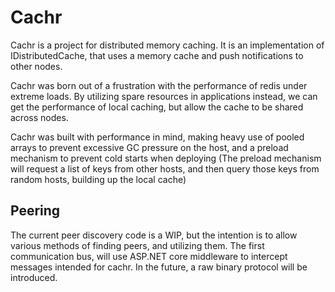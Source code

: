 # Cachr
Cachr is a project for distributed memory caching. It is an implementation of IDistributedCache, that uses a memory cache and push notifications to other nodes.

Cachr was born out of a frustration with the performance of redis under extreme loads. By utilizing spare resources in applications instead, we can get the performance of local caching, but allow the cache to be shared across nodes.

Cachr was built with performance in mind, making heavy use of pooled arrays to prevent excessive GC pressure on the host, and a preload mechanism to prevent cold starts when deploying (The preload mechanism will request a list of keys from other hosts, and then query those keys from random hosts, building up the local cache)


## Peering
The current peer discovery code is a WIP, but the intention is to allow various methods of finding peers, and utilizing them. The first communication bus, will use ASP.NET core middleware to intercept messages intended for cachr. In the future, a raw binary protocol will be introduced.